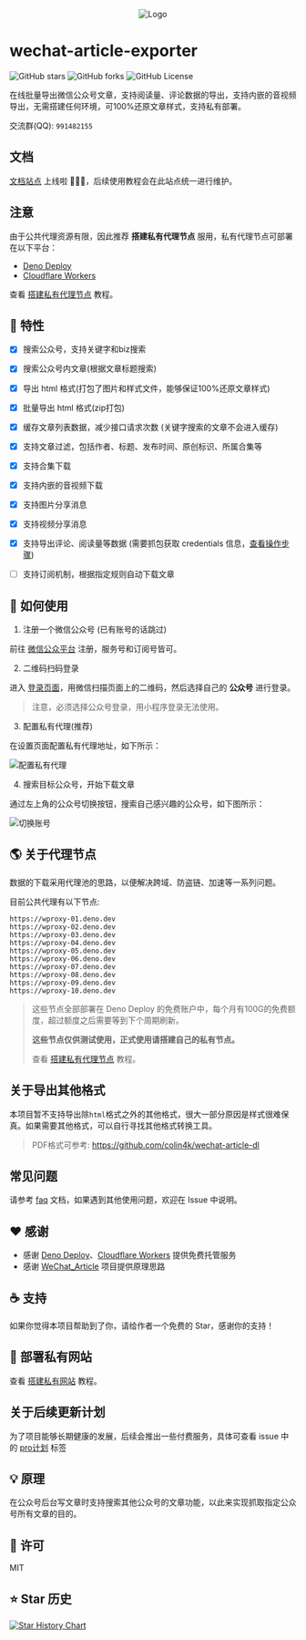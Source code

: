 <p align="center">
  <img src="./assets/logo.svg" alt="Logo">
</p>

# wechat-article-exporter

![GitHub stars]
![GitHub forks]
![GitHub License]


在线批量导出微信公众号文章，支持阅读量、评论数据的导出，支持内嵌的音视频导出，无需搭建任何环境，可100%还原文章样式，支持私有部署。

交流群(QQ): `991482155`

## 文档
<a href="https://wechat-article-docs.deno.dev/" target="_blank">文档站点</a> 上线啦 🎉🎉🎉，后续使用教程会在此站点统一进行维护。

## 注意

由于公共代理资源有限，因此推荐 **搭建私有代理节点** 服用，私有代理节点可部署在以下平台：

- [Deno Deploy][Deno Deploy]
- [Cloudflare Workers][Cloudflare Workers]

查看 [搭建私有代理节点](docs/private-proxy.md) 教程。


## :dart: 特性

- [x] 搜索公众号，支持关键字和biz搜索
- [x] 搜索公众号内文章(根据文章标题搜索)
- [x] 导出 html 格式(打包了图片和样式文件，能够保证100%还原文章样式)
- [x] 批量导出 html 格式(zip打包)
- [x] 缓存文章列表数据，减少接口请求次数 (关键字搜索的文章不会进入缓存)
- [x] 支持文章过滤，包括作者、标题、发布时间、原创标识、所属合集等
- [x] 支持合集下载
- [x] 支持内嵌的音视频下载
- [x] 支持图片分享消息
- [x] 支持视频分享消息
- [x] 支持导出评论、阅读量等数据 (需要抓包获取 credentials 信息，[查看操作步骤](docs/credentials.md))
- [ ] 支持订阅机制，根据指定规则自动下载文章


## :hammer: 如何使用

1. 注册一个微信公众号 (已有账号的话跳过)

前往 [微信公众平台] 注册，服务号和订阅号皆可。

2. 二维码扫码登录

进入 [登录页面]，用微信扫描页面上的二维码，然后选择自己的 **公众号** 进行登录。

> 注意，必须选择公众号登录，用小程序登录无法使用。

3. 配置私有代理(推荐)

在设置页面配置私有代理地址，如下所示：

![配置私有代理](assets/config-private-proxy.png)

4. 搜索目标公众号，开始下载文章

通过左上角的公众号切换按钮，搜索自己感兴趣的公众号，如下图所示：

![切换账号]


## :earth_americas: 关于代理节点

数据的下载采用代理池的思路，以便解决跨域、防盗链、加速等一系列问题。

目前公共代理有以下节点:
```
https://wproxy-01.deno.dev
https://wproxy-02.deno.dev
https://wproxy-03.deno.dev
https://wproxy-04.deno.dev
https://wproxy-05.deno.dev
https://wproxy-06.deno.dev
https://wproxy-07.deno.dev
https://wproxy-08.deno.dev
https://wproxy-09.deno.dev
https://wproxy-10.deno.dev
```

> 这些节点全部部署在 Deno Deploy 的免费账户中，每个月有100G的免费额度，超过额度之后需要等到下个周期刷新。
>
> **这些节点仅供测试使用，正式使用请搭建自己的私有节点。**
> 
> 查看 [搭建私有代理节点](docs/private-proxy.md) 教程。


## 关于导出其他格式
本项目暂不支持导出除`html`格式之外的其他格式，很大一部分原因是样式很难保真。如果需要其他格式，可以自行寻找其他格式转换工具。

> PDF格式可参考: https://github.com/colin4k/wechat-article-dl


## 常见问题
请参考 [faq](docs/faq.md) 文档，如果遇到其他使用问题，欢迎在 Issue 中说明。

## :heart: 感谢

- 感谢 [Deno Deploy]、[Cloudflare Workers] 提供免费托管服务
- 感谢 [WeChat_Article] 项目提供原理思路


## :coffee: 支持

如果你觉得本项目帮助到了你，请给作者一个免费的 Star，感谢你的支持！



## :rocket: 部署私有网站
查看 [搭建私有网站](docs/private-deploy.md) 教程。


## 关于后续更新计划

为了项目能够长期健康的发展，后续会推出一些付费服务，具体可查看 issue 中的 [pro计划](https://github.com/wechat-article/wechat-article-exporter/labels/pro%E8%AE%A1%E5%88%92) 标签


## :bulb: 原理

在公众号后台写文章时支持搜索其他公众号的文章功能，以此来实现抓取指定公众号所有文章的目的。


## :memo: 许可

MIT


## :star: Star 历史

[![Star History Chart]][Star History Chart Link]



<!-- Definitions -->

[deploy-badge]: https://img.shields.io/github/actions/workflow/status/jooooock/wechat-article-exporter/.github%2Fworkflows%2Fdeno_deploy.yml?label=Deploy

[deploy]: https://github.com/jooooock/wechat-article-exporter/actions

[Github stars]: https://img.shields.io/github/stars/jooooock/wechat-article-exporter?style=social&label=Star&style=plastic

[Github forks]: https://img.shields.io/github/forks/jooooock/wechat-article-exporter?style=social&label=Fork&style=plastic

[Github License]: https://img.shields.io/github/license/jooooock/wechat-article-exporter?label=License

[微信公众平台]: https://mp.weixin.qq.com/cgi-bin/registermidpage?action=index&lang=zh_CN

[登录页面]: https://wechat-article-exporter.deno.dev/login

[切换账号]: assets/switch-account.png

[Deno Deploy]: https://deno.com/deploy

[Cloudflare Workers]: https://workers.cloudflare.com

[Wechat_Article]: https://github.com/1061700625/WeChat_Article

[Star History Chart]: https://api.star-history.com/svg?repos=jooooock/wechat-article-exporter&type=Timeline

[Star History Chart Link]: https://star-history.com/#jooooock/wechat-article-exporter&Timeline
